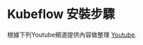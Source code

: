 # Kubeflow 安裝步驟
根據下列Youtube頻道提供內容做整理
[Youtube](https://www.youtube.com/channel/UCZVByLAUnX8hmXz-5CBV39A).
